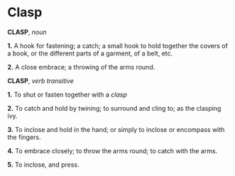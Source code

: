 # Clasp

**CLASP**, _noun_

**1.** A hook for fastening; a catch; a small hook to hold together the covers of a book, or the different parts of a garment, of a belt, etc.

**2.** A close embrace; a throwing of the arms round.

**CLASP**, _verb transitive_

**1.** To shut or fasten together with a _clasp_

**2.** To catch and hold by twining; to surround and cling to; as the clasping ivy.

**3.** To inclose and hold in the hand; or simply to inclose or encompass with the fingers.

**4.** To embrace closely; to throw the arms round; to catch with the arms.

**5.** To inclose, and press.